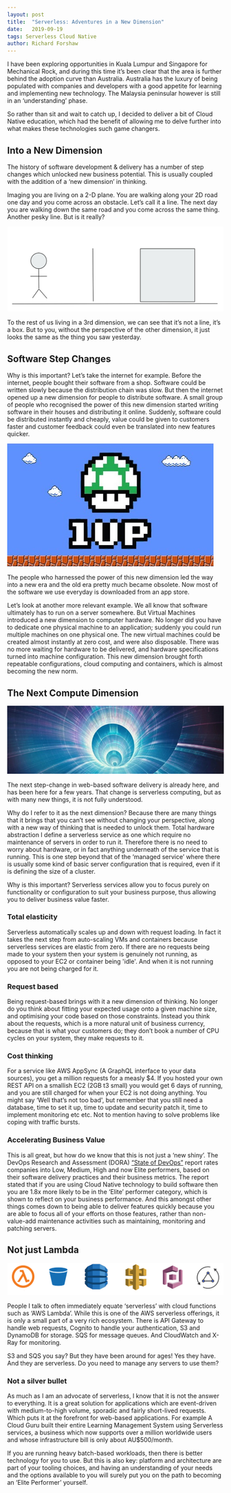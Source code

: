 ```yaml
---
layout: post
title:  "Serverless: Adventures in a New Dimension"
date:   2019-09-19
tags: Serverless Cloud Native
author: Richard Forshaw
---
```


I have been exploring opportunities in Kuala Lumpur and Singapore for Mechanical Rock, and during this time it’s been clear that the area is further behind the adoption curve than Australia. Australia has the luxury of being populated with companies and developers with a good appetite for learning and implementing new technology. The Malaysia peninsular however is still in an ‘understanding’ phase.

So rather than sit and wait to catch up, I decided to deliver a bit of Cloud Native education, which had the benefit of allowing me to delve further into what makes these technologies such game changers.

## Into a New Dimension

The history of software development & delivery has a number of step changes which unlocked new business potential. This is usually coupled with the addition of a ‘new dimension’ in thinking.

Imaging you are living on a 2-D plane. You are walking along your 2D road one day and you come across an obstacle. Let’s call it a line. The next day you are walking down the same road and you come across the same thing. Another pesky line. But is it really?

![Life on a 2D plane](/img/serverless/2d.png "Life on a 2D plane")

To the rest of us living in a 3rd dimension, we can see that it’s not a line, it’s a box. But to you, without the perspective of the other dimension, it just looks the same as the thing you saw yesterday.

## Software Step Changes

Why is this important? Let’s take the internet for example. Before the internet, people bought their software from a shop. Software could be written slowly because the distribution chain was slow. But then the internet opened up a new dimension for people to distribute software. A small group of people who recognised the power of this new dimension started writing software in their houses and distributing it online. Suddenly, software could be distributed instantly and cheaply, value could be given to customers faster and customer feedback could even be translated into new features quicker.

![Level Up](/img/serverless/level_up.jpg "Level Up!")

The people who harnessed the power of this new dimension led the way into a new era and the old era pretty much became obsolete. Now most of the software we use everyday is downloaded from an app store.

Let’s look at another more relevant example. We all know that software ultimately has to run on a server somewhere. But Virtual Machines introduced a new dimension to computer hardware. No longer did you have to dedicate one physical machine to an application; suddenly you could run multiple machines on one physical one. The new virtual machines could be created almost instantly at zero cost, and were also disposable. There was no more waiting for hardware to be delivered, and hardware specifications turned into machine configuration. This new dimension brought forth repeatable configurations, cloud computing and containers, which is almost becoming the new norm.

## The Next Compute Dimension

![Next Dimension](/img/serverless/new_dimension.jpg "The Next Dimension")

The next step-change in web-based software delivery is already here, and has been here for a few years. That change is serverless computing, but as with many new things, it is not fully understood.

Why do I refer to it as the next dimension? Because there are many things that it brings that you can’t see without changing your perspective, along with a new way of thinking that is needed to unlock them.
Total hardware abstraction
I define a serverless service as one which require no maintenance of servers in order to run it. Therefore there is no need to worry about hardware, or in fact anything underneath of the service that is running. This is one step beyond that of the ‘managed service’ where there is usually some kind of basic server configuration that is required, even if it is defining the size of a cluster.

Why is this important? Serverless services allow you to focus purely on functionality or configuration to suit your business purpose, thus allowing you to deliver business value faster.

### Total elasticity
Serverless automatically scales up and down with request loading. In fact it takes the next step from auto-scaling VMs and containers because serverless services are elastic from zero. If there are no requests being made to your system then your system is genuinely not running, as opposed to your EC2 or container being 'idle'. And when it is not running you are not being charged for it.

### Request based
Being request-based brings with it a new dimension of thinking. No longer do you think about fitting your expected usage onto a given machine size, and optimising your code based on those constraints. Instead you think about the requests, which is a more natural unit of business currency, because that is what your customers do; they don’t book a number of CPU cycles on your system, they make requests to it.

### Cost thinking
For a service like AWS AppSync (A GraphQL interface to your data sources), you get a million requests for a measly $4. If you hosted your own REST API on a smallish EC2 (2GB t3 small) you would get 6 days of running, and you are still charged for when your EC2 is not doing anything. You might say ‘Well that’s not too bad', but remember that you still need a database, time to set it up, time to update and security patch it, time to implement monitoring etc etc. Not to mention having to solve problems like coping with traffic bursts.

### Accelerating Business Value
This is all great, but how do we know that this is not just a ‘new shiny’. The DevOps Research and Assessment (DORA) [“State of DevOps”](https://devops-research.com/2018/08/announcing-accelerate-state-of-devops-2018/) report rates companies into Low, Medium, High and now Elite performers, based on their software delivery practices and their business metrics. The report stated that if you are using Cloud Native technology to build software then you are 1.8x more likely to be in the ‘Elite’ performer category, which is shown to reflect on your business performance. And this amongst other things comes down to being able to deliver features quickly because you are able to focus all of your efforts on those features, rather than non-value-add maintenance activities such as maintaining, monitoring and patching servers.

## Not just Lambda

![Not Just Lambda](/img/serverless/serverless_services.png "Not Just Lambda")

People I talk to often immediately equate ‘serverless’ with cloud functions such as ‘AWS Lambda’. While this is one of the AWS serverless offerings, it is only a small part of a very rich ecosystem. There is API Gateway to handle web requests, Cognito to handle your authentication, S3 and DynamoDB for storage. SQS for message queues. And CloudWatch and X-Ray for monitoring.

S3 and SQS you say? But they have been around for ages! Yes they have. And they are serverless. Do you need to manage any servers to use them?

### Not a silver bullet
As much as I am an advocate of serverless, I know that it is not the answer to everything. It is a great solution for applications which are event-driven with medium-to-high volume, sporadic and fairly short-lived requests. Which puts it at the forefront for web-based applications. For example A Cloud Guru built their entire Learning Management System using Serverless services, a business which now supports over a million worldwide users and whose infrastructure bill is only about AU$500/month.

If you are running heavy batch-based workloads, then there is better technology for you to use. But this is also key: platform and architecture are part of your tooling choices, and having an understanding of your needs and the options available to you will surely put you on the path to becoming an ‘Elite Performer’ yourself.


